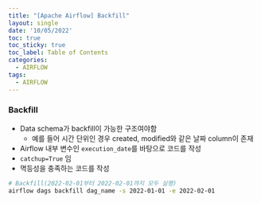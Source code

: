 ```yaml
---
title: "[Apache Airflow] Backfill"
layout: single
date: '10/05/2022'
toc: true
toc_sticky: true
toc_label: Table of Contents
categories:
  - AIRFLOW
tags:
  - AIRFLOW
---
```


### Backfill
* Data schema가 backfill이 가능한 구조여야함
  * 예를 들어 시간 단위인 경우 created, modified와 같은 날짜 column이 존재
* Airflow 내부 변수인 `execution_date`를 바탕으로 코드를 작성
* `catchup=True` 임
* 멱등성을 충족하는 코드를 작성

```bash
# Backfill(2022-02-01부터 2022-02-01까지 모두 실행)
airflow dags backfill dag_name -s 2022-01-01 -e 2022-02-01
```



